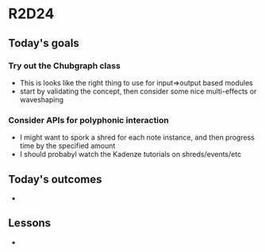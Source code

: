 # R2D24

## Today's goals

### Try out the Chubgraph class
- This is looks like the right thing to use for input=>output based modules
- start by validating the concept, then consider some nice multi-effects or waveshaping

### Consider APIs for polyphonic interaction
- I might want to spork a shred for each note instance, and then progress time by the specified amount
- I should probabyl watch the Kadenze tutorials on shreds/events/etc

## Today's outcomes
- 

## Lessons
- 